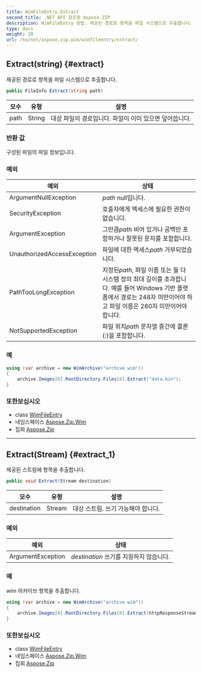 ```yaml
---
title: WimFileEntry.Extract
second_title: .NET API 참조용 Aspose.ZIP
description: WimFileEntry 방법. 제공된 경로로 항목을 파일 시스템으로 추출합니다.
type: docs
weight: 20
url: /ko/net/aspose.zip.wim/wimfileentry/extract/
---
```

## Extract(string) {#extract}

제공된 경로로 항목을 파일 시스템으로 추출합니다.

```csharp
public FileInfo Extract(string path)
```

| 모수 | 유형 | 설명 |
| --- | --- | --- |
| path | String | 대상 파일의 경로입니다. 파일이 이미 있으면 덮어씁니다. |

### 반환 값

구성된 파일의 파일 정보입니다.

### 예외

| 예외 | 상태 |
| --- | --- |
| ArgumentNullException | *path* null입니다. |
| SecurityException | 호출자에게 액세스에 필요한 권한이 없습니다. |
| ArgumentException | 그만큼*path* 비어 있거나 공백만 포함하거나 잘못된 문자를 포함합니다. |
| UnauthorizedAccessException | 파일에 대한 액세스*path* 거부되었습니다. |
| PathTooLongException | 지정된*path*, 파일 이름 또는 둘 다 시스템 정의 최대 길이를 초과합니다. 예를 들어 Windows 기반 플랫폼에서 경로는 248자 미만이어야 하고 파일 이름은 260자 미만이어야 합니다. |
| NotSupportedException | 파일 위치*path* 문자열 중간에 콜론(:)을 포함합니다. |

### 예

```csharp
using (var archive = new WimArchive("archive.wim"))
{
    archive.Images[0].RootDirectory.Files[0].Extract("data.bin");
}
```

### 또한보십시오

* class [WimFileEntry](../)
* 네임스페이스 [Aspose.Zip.Wim](../../wimfileentry/)
* 집회 [Aspose.Zip](../../../)

---

## Extract(Stream) {#extract_1}

제공된 스트림에 항목을 추출합니다.

```csharp
public void Extract(Stream destination)
```

| 모수 | 유형 | 설명 |
| --- | --- | --- |
| destination | Stream | 대상 스트림. 쓰기 가능해야 합니다. |

### 예외

| 예외 | 상태 |
| --- | --- |
| ArgumentException | *destination* 쓰기를 지원하지 않습니다. |

### 예

wim 아카이브 항목을 추출합니다.

```csharp
using (var archive = new WimArchive("archive.wim"))
{
    archive.Images[0].RootDirectory.Files[0].Extract(httpResponseStream);
}
```

### 또한보십시오

* class [WimFileEntry](../)
* 네임스페이스 [Aspose.Zip.Wim](../../wimfileentry/)
* 집회 [Aspose.Zip](../../../)


